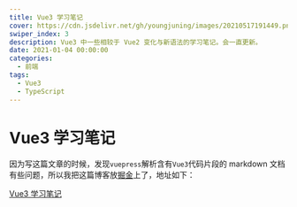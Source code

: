 ```yaml
---
title: Vue3 学习笔记
cover: https://cdn.jsdelivr.net/gh/youngjuning/images/20210517191449.png
swiper_index: 3
description: Vue3 中一些相较于 Vue2 变化与新语法的学习笔记。会一直更新。
date: 2021-01-04 00:00:00
categories:
  - 前端
tags:
  - Vue3
  - TypeScript
---
```


# Vue3 学习笔记

因为写这篇文章的时候，发现`vuepress`解析含有`Vue3`代码片段的 markdown 文档有些问题，所以我把这篇博客放[掘金](https://juejin.cn/)上了，地址如下：

[Vue3 学习笔记](https://juejin.cn/post/6914922312038875144/)
